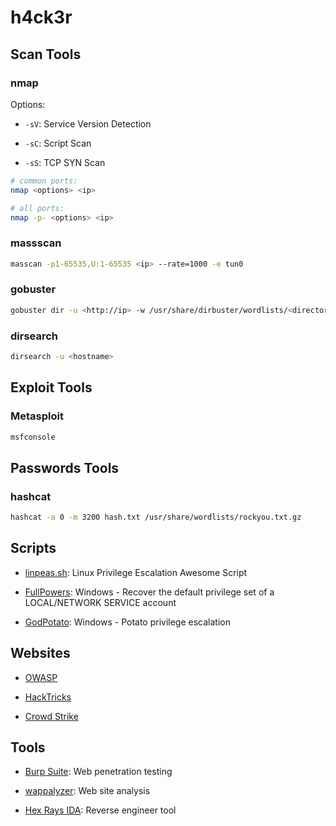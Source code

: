 # h4ck3r

## Scan Tools

### nmap

Options:

- `-sV`: Service Version Detection

- `-sC`: Script Scan

- `-sS`: TCP SYN Scan

```bash
# common ports:
nmap <options> <ip>

# all ports:
nmap -p- <options> <ip>
```

### massscan

```bash
masscan -p1-65535,U:1-65535 <ip> --rate=1000 -e tun0
```

### gobuster

```bash
gobuster dir -u <http://ip> -w /usr/share/dirbuster/wordlists/<directory-list.txt> -x <.ext>
```

### dirsearch

```bash
dirsearch -u <hostname>
```

## Exploit Tools

### Metasploit

```bash
msfconsole
```

## Passwords Tools

### hashcat

```bash
hashcat -a 0 -m 3200 hash.txt /usr/share/wordlists/rockyou.txt.gz
```

## Scripts

- [linpeas.sh](https://github.com/carlospolop/PEASS-ng/tree/master/linPEAS): Linux Privilege Escalation Awesome Script

- [FullPowers](https://github.com/itm4n/FullPowers): Windows - Recover the default privilege set of a LOCAL/NETWORK SERVICE account

- [GodPotato](https://github.com/BeichenDream/GodPotato): Windows - Potato privilege escalation

## Websites

- [OWASP](https://owasp.org)

- [HackTricks](https://book.hacktricks.xyz)

- [Crowd Strike](https://www.crowdstrike.com/blog/)

## Tools

- [Burp Suite](https://portswigger.net/burp/communitydownload): Web penetration testing

- [wappalyzer](https://www.wappalyzer.com/apps/): Web site analysis

- [Hex Rays IDA](https://hex-rays.com/ida-free): Reverse engineer tool
